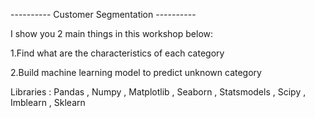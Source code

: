 ---------- Customer Segmentation ----------

I show you 2 main things in this workshop below:

1.Find what are the characteristics of each category

2.Build machine learning model to predict unknown category 

Libraries : Pandas , Numpy , Matplotlib , Seaborn , Statsmodels , Scipy , Imblearn , Sklearn